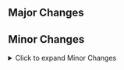 ## Major Changes


## Minor Changes

<details>
<summary>Click to expand Minor Changes</summary>

- Goals that require the use of drugs or alcohol will no longer be available when those items are banned (eg. in the Straight Edge loadout)

</details>
